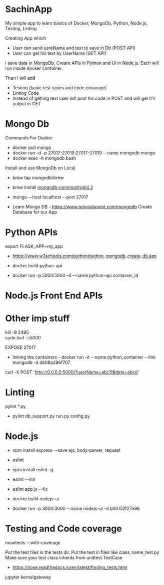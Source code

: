 # SachinApp
My simple app to learn basics of Docker, MongoDb, Python, Node.js, Testing, Linting

Creating App which
- User can send usreName and text to save in Db (POST API)
- User can get his text by UserName (GET API)

I save data in MongoDb, Creare APIs in Python and UI in Node.js. Each will run inside docker container.

Then I will add
- Testing (basic test cases and code covarage)
- Linting Code
- Instead of getting text user will post his code in POST and will get it's output in GET

# Mongo Db 
Commands For Docker 
- docker pull mongo
- docker run -d -p 27017-27019:27017-27019 --name mongodb mongo
- docker exec -it mongodb bash

Install and use MongoDb on Local
- brew tap mongodb/brew
- brew install mongodb-community@4.2
- mongo --host localhost --port 27017

- Learn Mongo DB - https://www.tutorialspoint.com/mongodb
Create Datebase for our App

# Python APIs

export FLASK_APP=my_app

- https://www.w3schools.com/python/python_mongodb_create_db.asp

- docker build python-api 
- docker run -p 5000:5000 -d --name python-api container_id

# Node.js Front End APIs

# Other imp stuff

kill -9 2495     
sudo lsof -i:5000

EXPOSE 27017

- linking the containers - docker run -it --name python_container --link mongodb -d d609a386f707

curl -X POST 'http://0.0.0.0:5000/?userName=abc11&data=abcd'

# Linting
pylint *.py
- pylint db_support.py run.py config.py

# Node.js
- npm install express --save
             ejs, body-parser, request

- eslint
- npm install eslint -g
- eslint --init
- eslint app.js --fix

- docker build nodejs-ui
- docker run -p 3000:3000 --name nodejs-ui -d b00152f27a96


# Testing and Code coverage

nosetests --with-coverage

Put the test files in the tests dir.
Put the test in files like class_name_test.py
Make sure your test class inherits from unittest.TestCase

- https://nose.readthedocs.io/en/latest/finding_tests.html


jupyter kernelgateway